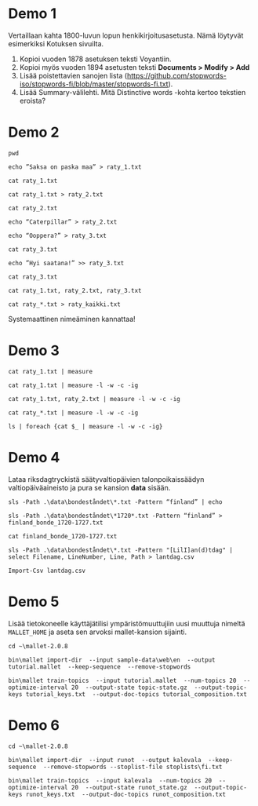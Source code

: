﻿# Demo 1

Vertaillaan kahta 1800-luvun lopun henkikirjoitusasetusta. Nämä löytyvät esimerkiksi Kotuksen sivuilta.

1. Kopioi vuoden 1878 asetuksen teksti Voyantiin.
2. Kopioi myös vuoden 1894 asetusten teksti **Documents > Modify > Add**
3. Lisää poistettavien sanojen lista (https://github.com/stopwords-iso/stopwords-fi/blob/master/stopwords-fi.txt). 
4. Lisää Summary-välilehti. Mitä Distinctive words -kohta kertoo tekstien eroista?

# Demo 2

`pwd`

`echo ”Saksa on paska maa” > raty_1.txt`

`cat raty_1.txt`

`cat raty_1.txt > raty_2.txt`

`cat raty_2.txt`

`echo “Caterpillar” > raty_2.txt`

`echo “Ooppera?” > raty_3.txt`

`cat raty_3.txt`

`echo ”Hyi saatana!” >> raty_3.txt`

`cat raty_3.txt`

`cat raty_1.txt, raty_2.txt, raty_3.txt`

`cat raty_*.txt > raty_kaikki.txt`

Systemaattinen nimeäminen kannattaa!

# Demo 3

`cat raty_1.txt | measure`

`cat raty_1.txt | measure -l -w -c -ig`

`cat raty_1.txt, raty_2.txt | measure -l -w -c -ig`

`cat raty_*.txt | measure -l -w -c -ig`

`ls | foreach {cat $_ | measure -l -w -c -ig}`

# Demo 4

Lataa riksdagtryckistä säätyvaltiopäivien talonpoikaissäädyn valtiopäiväaineisto ja pura se kansion **data** sisään.

`sls -Path .\data\bondeståndet\*.txt -Pattern “finland” | echo`

`sls -Path .\data\bondeståndet\*1720*.txt -Pattern “finland” > finland_bonde_1720-1727.txt`

`cat finland_bonde_1720-1727.txt`

`sls -Path .\data\bondeståndet\*.txt -Pattern "[LilI]an(d)tdag" | select Filename, LineNumber, Line, Path > lantdag.csv`

`Import-Csv lantdag.csv`

# Demo 5

Lisää tietokoneelle käyttäjätilisi ympäristömuuttujiin uusi muuttuja nimeltä
`MALLET_HOME` ja aseta sen arvoksi mallet-kansion sijainti.

`cd ~\mallet-2.0.8`

`bin\mallet import-dir 
--input sample-data\web\en 
--output tutorial.mallet 
--keep-sequence 
--remove-stopwords`

`bin\mallet train-topics 
--input tutorial.mallet 
--num-topics 20 
--optimize-interval 20 
--output-state topic-state.gz 
--output-topic-keys tutorial_keys.txt 
--output-doc-topics tutorial_composition.txt`

# Demo 6

`cd ~\mallet-2.0.8`

`bin\mallet import-dir 
--input runot 
--output kalevala 
--keep-sequence 
--remove-stopwords
--stoplist-file stoplists\fi.txt`

`bin\mallet train-topics 
--input kalevala 
--num-topics 20 
--optimize-interval 20 
--output-state runot_state.gz 
--output-topic-keys runot_keys.txt 
--output-doc-topics runot_composition.txt`
